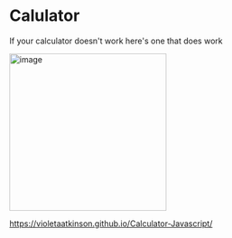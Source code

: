 <h1>Calulator</h1>
<p>If your calculator doesn't work here's one that does work</p>


<img width="278" alt="image" src="https://user-images.githubusercontent.com/58277625/210430476-c739f5b0-7627-47fb-9261-8226661bcd75.png">

https://violetaatkinson.github.io/Calculator-Javascript/
